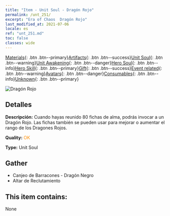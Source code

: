 ```yaml
---
title: "Item - Unit Soul - Dragón Rojo"
permalink: /unt_251/
excerpt: "Era of Chaos  Dragón Rojo"
last_modified_at: 2021-07-06
locale: es
ref: "unt_251.md"
toc: false
classes: wide
---
```

 [Materials](/ItemsES/){: .btn .btn--primary}[Artifacts](/ItemsES/Artifacts/){: .btn .btn--success}[Unit Soul](/ItemsES/UnitSoul/){: .btn .btn--warning}[Unit Awakening](/ItemsES/UnitAwakening/){: .btn .btn--danger}[Hero Soul](/ItemsES/HeroSoul/){: .btn .btn--info}[Hero Skill](/ItemsES/HeroSkill/){: .btn .btn--primary}[Gift](/ItemsES/Gift/){: .btn .btn--success}[Event related](/ItemsES/Events/){: .btn .btn--warning}[Avatars](/ItemsES/Avatars/){: .btn .btn--danger}[Consumables](/ItemsES/Consumables/){: .btn .btn--info}[Unknown](/ItemsES/Unknown/){: .btn .btn--primary}

 ![Dragón Rojo](/images/u/ti_chilong.jpg)

## Detalles
 **Descripción:** Cuando hayas reunido 80 fichas de alma, podrás invocar a un Dragón Rojo. Las fichas también se pueden usar para mejorar o aumentar el rango de los Dragones Rojos.

 **Quality:** <span style="color: #FF8C00">OK</span>

 **Type:** Unit Soul

## Gather

*    Canjeo de Barracones - Dragón Negro 
*    Altar de Reclutamiento 

## This item contains:

  None


